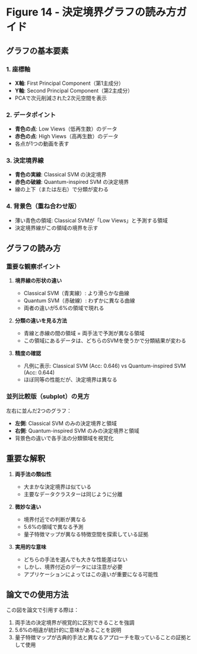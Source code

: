 # Figure 14 - 決定境界グラフの読み方ガイド

## グラフの基本要素

### 1. 座標軸
- **X軸**: First Principal Component（第1主成分）
- **Y軸**: Second Principal Component（第2主成分）
- PCAで次元削減された2次元空間を表示

### 2. データポイント
- **青色の点**: Low Views（低再生数）のデータ
- **赤色の点**: High Views（高再生数）のデータ
- 各点が1つの動画を表す

### 3. 決定境界線
- **青色の実線**: Classical SVM の決定境界
- **赤色の破線**: Quantum-inspired SVM の決定境界
- 線の上下（または左右）で分類が変わる

### 4. 背景色（重ね合わせ版）
- 薄い青色の領域: Classical SVMが「Low Views」と予測する領域
- 決定境界線がこの領域の境界を示す

## グラフの読み方

### 重要な観察ポイント

1. **境界線の形状の違い**
   - Classical SVM（青実線）: より滑らかな曲線
   - Quantum SVM（赤破線）: わずかに異なる曲線
   - 両者の違いが5.6%の領域で現れる

2. **分類の違いを見る方法**
   - 青線と赤線の間の領域 = 両手法で予測が異なる領域
   - この領域にあるデータは、どちらのSVMを使うかで分類結果が変わる

3. **精度の確認**
   - 凡例に表示: Classical SVM (Acc: 0.646) vs Quantum-inspired SVM (Acc: 0.644)
   - ほぼ同等の性能だが、決定境界は異なる

### 並列比較版（subplot）の見方

左右に並んだ2つのグラフ：
- **左側**: Classical SVM のみの決定境界と領域
- **右側**: Quantum-inspired SVM のみの決定境界と領域
- 背景色の違いで各手法の分類領域を視覚化

## 重要な解釈

1. **両手法の類似性**
   - 大まかな決定境界は似ている
   - 主要なデータクラスターは同じように分離

2. **微妙な違い**
   - 境界付近での判断が異なる
   - 5.6%の領域で異なる予測
   - 量子特徴マップが異なる特徴空間を探索している証拠

3. **実用的な意味**
   - どちらの手法を選んでも大きな性能差はない
   - しかし、境界付近のデータには注意が必要
   - アプリケーションによってはこの違いが重要になる可能性

## 論文での使用方法

この図を論文で引用する際は：
1. 両手法の決定境界が視覚的に区別できることを強調
2. 5.6%の相違が統計的に意味があることを説明
3. 量子特徴マップが古典的手法と異なるアプローチを取っていることの証拠として使用